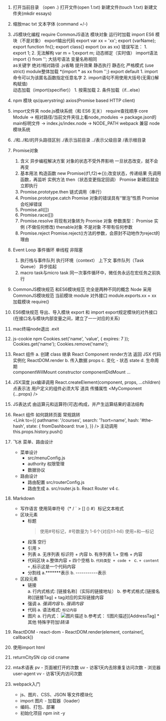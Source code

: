 1. 打开当前目录 （open .)  打开文件(open 1.txt) 新建文件(touch 1.txt) 新建文件夹(mkdir essays) 
2. 缩放mac txt 文本字体 (command +/-)
3. JS模块化编程
require
	CommonJS语法
	模块对象
	运行时加载
import
  	ES6 模块（不是对象）
	export输出代码
		export var xx = 'xx';
		export {varName};
		export function fn{};
		export class{}
		export {xx as xx}
		错误写法：
			1. export 1;
			2. 无法解构  var m = 1;export m;
		动态绑定（实时值）
	import语法
		import {} from '';
		大括号语法
		变量名称相同	
		as关键字
		绝对/相对路径
		.js省略
		提升效果
		静态执行
  	静态化
	严格模式 (use strict)
	module整体加载
		*(import * as xx from '';)
	export default
		1. import命令可以为该匿名函数指定任意名字
		2. import语句不用使用大括号(无需{}解构赋值)		
	动态加载（import(specifier)）
		1. 按需加载
		2. 条件加载（if...else）
4. npm 模块
	qs(querystring)
	axios(Promise based HTTP client)
5. import文件夹
	node.js模块系统（和 ES6 无关）
	require查找顺序
		core Module -> 相对路径/当前文件夹往上看node_modules -> package.json的main标明文件 
			-> index.js/index.node -> NODE_PATH
	webpack 兼容 node 模块系统
6. ./和../和/的开头路径区别
	./表示当前目录
	../表示父级目录
	/表示根目录
7. Promise对象
	1. 含义
		异步编程解决方案
		对象的状态不受外界影响
		一旦状态改变，就不会再变
	2. 基本用法
		构造函数 new Promise((f1,f2)=>{});改变状态，传递结果
		先调用函数，再监听
		实例方法 then（状态变更指定回调）
		Promise 新建后就会立即执行
	3. Promise.prototype.then
		链式调用（串行）
	4. Promise.prototype.catch
		Promise 对象的错误具有“冒泡”性质
		Promise 会吃掉错误
	5. Promise.all([])
	6. Promise.race([])
	7. Promise.resolve
		将现有对象转为 Promise 对象
		参数类型：
			Promise 实例 (不做任何修改)
			thenable对象
			不是对象
			不带有任何参数
	8. Promise.reject
		Promise.reject()方法的参数，会原封不动地作为reject的理由
8. Event Loop 事件循环
	单线程 非阻塞
	1. 执行栈与事件队列
		执行环境（context） 上下文
		事件队列（Task Queue）
		异步挂起
	2. macro task与micro task
		同一次事件循环中，微任务永远在宏任务之前执行

9. CommonJS模块规范
	和ES6模块规范	完全是两种不同的概念
	Node    	采用CommonJS模块规范
	当前模块  	module
	对外接口  	module.exports.xx = xx 
	加载模块  	require()


10. ES6模块规范
	导出、导入模块	 export 和 import 
	export规定模块的对外接口(在接口名与模块内部变量之间，建立了一一对应的关系)	
11. mac终端node退出
	.exit
12. js-cookie  npm
	Cookies.set('name', 'value', { expires: 7 });
	Cookies.get('name');
	Cookies.remove('name');
13. React 组件
	a. 创建
		class  		继承 React Component 
		render方法   	返回 JSX 代码
		实例化		ReactDOM.render
	b. 传入数据  		props
	c. 变化 - 状态  		state
	d. 生命周期		
			componentWillMount
			constructor
			componentDidMount
			...
14. JSX深度
	jsx编译调用 React.createElement(component, props, ...children) 
	点表示法
	用户定义的组件必须大写
	道具 		<MyComponent foo={expression} />
	传播属性		<MyComponent {...props} />	
15. JS表达式
	由运算元和运算符(可选)构成，并产生运算结果的语法结构
16. React 组件 如何跳转页面
	常规跳转 	
		<Link to="/courses?sort=name" />
		<Link
			to={{
				pathname: '/courses',
				search: '?sort=name',
				hash: '#the-hash',
				state: { fromDashboard: true },
			}}
		/>
	主动调用
		this.props.history.push()
17. 飞冰 菜单、路由设计
	* 菜单设计
		- src/menuConfig.js 
		- authority 权限管理
		- 数据协议
	* 路由设计
		- 路由配置 src/routerConfig.js 
		- 路由生成 
			a. src/router.js 
			b. React Router v4 
			c. <Switch><PrivateRoute/></Switch>

18. Markdown
	* 写作语言	使用简单符号（* / ` > [] () #）标记文本格式
	* 区块元素
		- 标题    
			> 使用#号标记，#号数量为 1-6个(对应h1-h6)
			> 使用=和—标记
		- 段落	空行
		- 引用 	>
		- 列表
			a. 无序列表		标识符 + 内容
			b. 有序列表		1.+ 空格 + 内容
		- 代码区块
			a.整体内容 + 四个空格
			b. ```代码类型 + code + ```
			c. ` + content + ` ,标示这是一个代码内容
		- 分割线
			a.*******表示
			b. -----------表示
	* 区段元素
		- 链接	
			a. 行内式格式: [链接名称]（实际的链接地址） 
			b. 参考式格式:[链接名称][链接Tag] + tag对应的实际链接内容
		- 强调
			a. *强调内容* 
			b. _强调内容_
		- 代码
			a. 语法格式: `标记内容`
		- 图片
			a. 行内式： ![图片描述](图片地址) 
			b.参考式： ![图片描述][AddressTag] 
	*其他
		特殊字符加\转译
19. ReactDOM
		- react-dom
		- ReactDOM.render(element, container[, callback])
20. 使用import
	html 	
		<script type="module"></script>
		<script type="text/babel">
	nodejs	babel -> commonjs
21. react菜鸟教程
	脚手架 	create-react-app
	目录	
		manifest.json  	开始页面index.html
		App.js 			入口
	React元素		与DOM一致
	渲染页面		ReactDOM.render() 
	封装元素		class React.Component
	jsx  像 XML 的 JavaScript 语法扩展
			元素包裹	<div>...</div>
			表达式		{1+1}
			样式	 {camelCase语法}
			注释	{/*注释...*/}
			数组	自动展开
			渲染 	HTML 标签(小写字母)   React 组件(大写字母开头)
	组件
		定义组件
			函数
			ES6 class
		自定义组件
			ele = <HelloMessage />
			以大写字母开头
			只能包含一个顶层标签
			传参 	this.props对象
			保留字	className	htmlFor 
		复合组件
			功能点分离
	State(状态)
		组件类 - 状态机（State Machines）
		继承 - React.Component
		构造函数 - 初始化state, 使用props调用构造函数
		组件生命周期 
			- 挂载/卸载
			- componentDidMount
			- componentWillUnmount
			- 顺序
				 ReactDOM.render -> 构造函数 -> render(DOM更新) -> componentDidMount -> setState -> render(DOM更新) ... -> componentWillUnmount
			- 数据自顶向下流动
	* Props
		- defaultProps
		- propTypes		xx.propTypes = { x: PropTypes.string };
	* 事件处理
		- 属性名驼峰式写法	onClick={handleClick}
		- 阻止默认行为	preventDefault
		- 事件处理器	类方法
			xx = ()=> {}
			bind
22. npm查看配置
	npm config ...
23. vscode快捷键
	editor.wordWrap		是否折行
24. css下划线		text-decoration: underline
25. 微信内置浏览器清空缓存
	Android： 设置-应用管理-应用程序管理-微信-存储空间-清除缓存
26. es6 Class 的基本语法
	* 简介
		- 语法糖	class Classname{}  /  let name = class{}
		- 方法  	fun(){}		(方法之间不需要逗号分隔，加了会报错)
		- 类=构造函数
		- new
		- 类方法	定义在prototype上
		- Object.assign
		- 类方法不可枚举,es5的可以	Object.keys()		Object.getOwnPropertyNames()   
		- 类的属性名，可以采用表达式	[funVar](){}
	* 严格模式
		- 类和模块的内部，默认严格模式
	* constructor 方法 
		- new时调用
		- 必须使用new调用
	* 类的实例对象
		- 共享原型对象
		- __proto__属性（环境依赖） 	Object.getPrototypeOf
	* Class 表达式
		- 表达式形式定义
		- name属性
	* 不存在变量提升
	* 私有方法和私有属性
		- Symbol
	* this 的指向 
		- 提取单独使用报错
		- 在构造方法中绑定this
		- 箭头函数
	* name 属性 
		- name属性总是返回紧跟在class关键字后面的类名。
	* Class 的取值函数（getter）和存值函数（setter）
		- Descriptor   Object.getOwnPropertyDescriptor(xx.prototype, "x");
	* Class 的静态方法
		- static 	不会被实例继承	直接通过类来调用
		- 静态方法this关键字指向类
		- 父类的静态方法，可以被子类继承
		- 静态方法可以从super对象上调用
	* Class 的静态属性和实例属性
		- 静态属性  	 Class 本身的属性
		- Class 内部只有静态方法，没有静态属性
		- 类的实例属性		类的定义之中  或  构造函数this    提案
		- 类的静态属性		类的定义之中   static...		提案
27. js严格模式
	- "use strict";
	- 不允许使用未声明的变量
	- 不允许删除变量、函数或对象
	- 不允许变量重名
	- 保留关键字
	...
28. Class 的继承
	* 简介
		- extends关键字
		- super关键字  (父类的构造函数,用来新建父类的this对象)
		- 子类必须在constructor方法中调用super方法
		- 只有调用super之后，才可以使用this关键字
		- 链式继承
		- 父类的静态方法，也会被子类继承
	* Object.getPrototypeOf()
		- 从子类上获取父类
	* super 关键字
		- super作为函数调用时，代表父类的构造函数
			- A.prototype.constructor.call(this)
		- super作为对象时，在普通方法中，指向父类的原型对象
			- 在子类普通方法中通过super调用父类的方法时，方法内部的this指向当前的子类实例		super.print.call(this)
		- super作为对象时，在静态方法中，指向父类
	* 类的 prototype 属性和__proto__属性
29. launchpad - 其他 - 活动监视器
30. 神箭手云新手指南
	* 产品简介
		* 大数据和人工智能云操作系统
			- 爬虫/机器学习/数据清洗/API接口
			- 分布式逻辑
			- Webhook推送、RESTful接口、GraphQL访问、自动数据发布、大数据统一调用SDK
	* 功能简介
		* 分布式云爬虫
			- JavaScript
			- 热门数据、爬虫、API接口
		* 代理IP+自动识别验证码
			- 验证码自动识别、JS自动渲染、文件自动云托管
		* 一站式大数据采集、存储、清洗、训练、导出
			- 自动发布到数据库/网站/微信公众号/邮箱等 、导出到本地文件 、或通过 Webhook / GraphQL 获取数据
		* Pipeline自动化+RESTful接口+团队协作
		* 统一调用的大数据SDK
	* 新手教程
		* 如何爬取数据
			- 登录
			- 创建爬虫  新建应用 -> 爬虫
			- 设置爬虫 	文件云托管   代理IP种类 
			- 启动爬虫
			- 预览和导出数据
				爬虫爬取结果页 
					-> 导出到本地文件、发布到数据库/网站/邮箱/媒体等
					-> Webhook -> GraphQL接口
			- 更新爬虫
		* 如何使用API接口
			- 创建API接口
			...

31. 神箭云功能文档
	* 节点
		- 最小计算单元    每个应用至少一个节点
		- 普通节点和GPU节点
		- 节点越多，应用运行速度越快
		- 免费API接口  调用频率2   并发数3
		- 套餐等级6
32. 神箭手爬虫接口文档
	* 基础概念
		- 神箭手爬虫
			JavaScript
			骨架
				var configs = {};
				var crawler = new Crawler(configs);
				crawler.start();
			五个模块
				-> 链接调度 	分布式爬虫
				-> 网页下载		HTTP	HtmlUnit	PhantomJS
				-> 数据抽取		XPath	JsonPath	正则表达式
				-> 链接发现
				-> 数据存储
		- 链接类型
			入口页	scanUrl		爬虫入口
			帮助页	helperUrl	帮助发现内容页
			内容页	contentUrl	数据抽取
		- 待爬队列	
			待处理的链接队列 -> 取出列头处理 [-> 尾部加入新链接] -> 队列处理完成
			爬虫相互独立	
			四个队列
				scanUrl队列			入口页类型链接		configs.scanUrls	site.addScanUrl
				contentUrl队列		内容页类型链接		自动链接、site.addUrl判断
				普通队列			帮助页类型链接		 同上
				失败队列			先链接重试
			链接调度器一次调度一个链接	
				优先级：contentUrl队列 > 普通队列 > scanUrl队列
				configs.entriesFirst = true 	scanUrl队列 > contentUrl队列 > 普通队列
		- 链接去重
			链接循环 -> 死循环
			控制 -> 链接标记去重
			GET请求 -> 链接本身去重
			POST请求 -> 链接+参数去重
	* 生命周期
		- 爬虫生命周期
			config初始化 -> initCrawl -> beforeCrawl -> onDataReceived -> 链接调度 -> 
			url生命周期 -> ... -> 队列空 -> afterCrawl -> beforeExit
		- 链接生命周期
			链接调度 -> beforeDownloadPage -> 链接下载 -> afterDownloadPage ->
			是否入口页 [-> onProcessScanPage -> 待爬队列] ->
			是否帮助页 [-> onProcessHelperPage -> 待爬队列] ->
			是否内容页 [-> onProcessContentPage -> 待爬队列] ->
			链接发现 [-> 待爬队列] ->
			
			(循环抽取field)
			是否attachedUrl -> [afterDownloadAttachedPage ->]
			抽取field ->
			内容包含img标签 -> [beforeHandleImg ->]
			是否文件托管 -> [beforeHostFile -> afterHostFile ->	]
			afterExtractField -> 
			(循环抽取field)

			afterExtractPage -> 数据存储

			链接下载
			...
	* configs对象
		- configs属性
			domains	 	
				String数组  	
				不可为空
			scanUrls  	
				String数组
				site.addScanUrl
					POST请求
					长度1000
			contentUrlRegexes
				String数组或正则数组
			helperUrlRegexes
				String数据或正则数组
				new RegExp("")
			fields
				filed对象数组 不可为空
				定义爬取结果的数据字段
			interval
				整数
				两个链接之间的处理间隔
			timeout
				..
			enableJS
				布尔类型
				是否默认开启自动JS渲染
			jsEngine
				枚举类型
				使用哪种JS引擎来渲染页面
			entriesFirst
				布尔类型
				是否优先处理待爬队列中的scanUrl队列
			userAgent
				枚举类型
			acceptHttpStatus
				整数数组
			autoFindUrls
		- field对象
			定义爬取结果 	抽取项	
			name	alias	selectorType	selector	required	repeated	children	primaryKey
			sourceType	attachedUrl	...
		- 回调函数
			...
		* 内置对象
			- site对象
				addUrl
				options对象
				addScanUrl
				requestUrl
				response对象
				requestUrlForLocation
				...
			- page对象
				表示正在爬去的网页对象
			- console对象
			- system对象
			- shenjian对象
		- 内置函数
		- 高级功能
			自定义设置
	* 辅助开发工具
	 	- 谷歌Chrome浏览器
		- XPath Helper   Chrome插件
			分析提取当前网页信息的XPath，并将其精简化
		- Advanced REST Client	Chrome插件
			模拟HTTP客户端发送测试数据到服务器

33. 分布式结构
	- 客户机/服务器结构的特殊类型
	- 数据分布存储在多台服务器上
	- 分布式数据库	- 多个
	- 每个节点  独立处理能力
34. 分布式部署
	- 数据分散于多台设备
	- 可扩展的系统结构
	- 分担存储负荷
35. 随笔：JS正则表达式（RegExp）
	* 用字符串表示正则表达式
	* 字符描述字符
	* 精确匹配   	 直接给出字符
	* (. * + ? {m,n} | ^ $) 
	* 范围匹配 		[]  匹配一个
	* new RegExp()	
		- 插入特殊字符 	反斜杠
		- RegExp.prototype.test			return Boolean
		- RegExp.prototype.exec			return Array | null
	* 分组
		- 提取子串
		- ()
	- 贪婪匹配 默认
		非贪婪 ?
	- 全局搜索	g i m
36. 正则表达式-运算符优先级
	高 -> 低
	转义符 -> 圆括号和方括号 -> 限定符 -> 定位点和序列 -> "或"操作字符 	
37. git新建分支  	git branch name
	git切换分支		git checkout name
	git删除分支		git branch -D name
	mac删除文件  	rm -rf filename
	回到用户主目录		cd ~
38. 获取设备信息
	* 访问者IP及所在地
		- <script src="http://pv.sohu.com/cityjson?ie=utf-8"></script>
		- returnCitySN 		cip cid cname
39. mta术语表
	pv - 页面被打开的次数
	uv - 访客1天内去除重复访问次数 - 浏览器user-agent
	vv - 访客1天内访问次数
40. webpack入门
	* js、图片、CSS、JSON 等文件模块化
	* import 图片 - 加载器（loader）
	* 编码、打包、部署
	* 初始化项目 	npm init -y 

